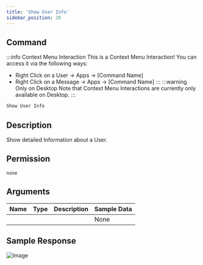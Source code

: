 ```yaml
---
title: 'Show User Info'
sidebar_position: 20
---
```


## Command
:::info Context Menu Interaction
This is a Context Menu Interaction! You can access it via the following ways:
- Right Click on a User -> Apps -> [Command Name]
- Right Click on a Message -> Apps -> [Command Name]
:::
:::warning Only on Desktop
Note that Context Menu Interactions are currently only available on Desktop.
:::
```txt
Show User Info
```

## Description
Show detailed Information about a User.

## Permission
` none `

## Arguments
| Name | Type | Description | Sample Data |
| ---- | ---- | ----------- | ----------- |
|  |  |  | None |

## Sample Response
![Image](https://cdn.herrtxbias.net/2021-08-13_23-58-19_9af915fb-ac12-409e-a5e1-cec837901824.png)

